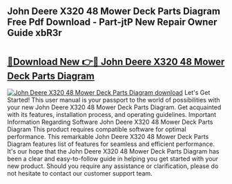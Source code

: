 ## John Deere X320 48 Mower Deck Parts Diagram Free Pdf Download - Part-jtP New Repair Owner Guide xbR3r

# <h2><a href="http://dfscqw.blite.top/?on=John+Deere+X320+48+Mower+Deck+Parts+Diagram">🔗Download New 👉🔴 John Deere X320 48 Mower Deck Parts Diagram</a></h2>

[![John Deere X320 48 Mower Deck Parts Diagram download](https://i.imgur.com/lujVjoI.png)](http://dfscqw.blite.top/?on=John+Deere+X320+48+Mower+Deck+Parts+Diagram)
Let's Get Started! This user manual is your passport to the world of possibilities with your new John Deere X320 48 Mower Deck Parts Diagram. Get acquainted with its features, installation process, and operating guidelines. Important Information Regarding Software John Deere X320 48 Mower Deck Parts Diagram This product requires compatible software for optimal performance. This remarkable John Deere X320 48 Mower Deck Parts Diagram features list of features for seamless and efficient performance. It's our hope that the John Deere X320 48 Mower Deck Parts Diagram has been a clear and easy-to-follow guide in helping you get started with your new product. Should you require any assistance or clarification, please do not hesitate to contact our customer support team.
